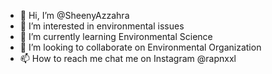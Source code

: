 - 👋 Hi, I’m @SheenyAzzahra
- 👀 I’m interested in environmental issues
- 🌱 I’m currently learning Environmental Science
- 💞️ I’m looking to collaborate on Environmental Organization
- 📫 How to reach me chat me on Instagram @rapnxxl

<!---
SheenyAzzahra/SheenyAzzahra is a ✨ special ✨ repository because its `README.md` (this file) appears on your GitHub profile.
You can click the Preview link to take a look at your changes.
--->
